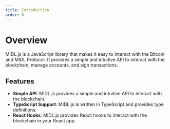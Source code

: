 ```yaml
---
title: Introduction
order: 0
---
```


# Overview

MIDL.js is a JavaScript library that makes it easy to interact with the Bitcoin and MIDL Protocol. It provides a simple and intuitive API to interact with the blockchain, manage accounts, and sign transactions.

## Features

- **Simple API**: MIDL.js provides a simple and intuitive API to interact with the blockchain.
- **TypeScript Support**: MIDL.js is written in TypeScript and provides type definitions.
- **React Hooks**: MIDL.js provides React hooks to interact with the blockchain in your React app.
